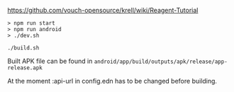 https://github.com/vouch-opensource/krell/wiki/Reagent-Tutorial

```
> npm run start
> npm run android
> ./dev.sh
```

```
./build.sh
```

Built APK file can be found in `android/app/build/outputs/apk/release/app-release.apk`

At the moment :api-url in config.edn has to be changed before building.
